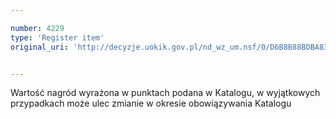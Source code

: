 ```yaml
---

number: 4229
type: 'Register item'
original_uri: 'http://decyzje.uokik.gov.pl/nd_wz_um.nsf/0/D6B8B88BDBA832A1C1257B11002B9B89?OpenDocument'


---
```


Wartość nagród wyrażona w punktach podana w Katalogu, w wyjątkowych przypadkach może ulec zmianie w okresie obowiązywania Katalogu
